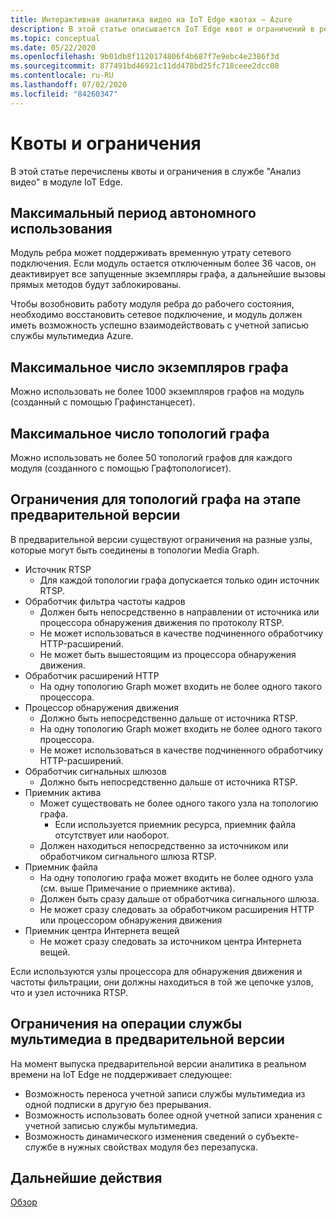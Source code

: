 ```yaml
---
title: Интерактивная аналитика видео на IoT Edge квотах — Azure
description: В этой статье описывается IoT Edge квот и ограничений в реальном видео.
ms.topic: conceptual
ms.date: 05/22/2020
ms.openlocfilehash: 9b01db8f1120174806f4b687f7e9ebc4e2386f3d
ms.sourcegitcommit: 877491bd46921c11dd478bd25fc718ceee2dcc08
ms.contentlocale: ru-RU
ms.lasthandoff: 07/02/2020
ms.locfileid: "84260347"
---
```

# <a name="quotas-and-limitations"></a>Квоты и ограничения

В этой статье перечислены квоты и ограничения в службе "Анализ видео" в модуле IoT Edge.

## <a name="maximum-period-of-disconnected-use"></a>Максимальный период автономного использования

Модуль ребра может поддерживать временную утрату сетевого подключения. Если модуль остается отключенным более 36 часов, он деактивирует все запущенные экземпляры графа, а дальнейшие вызовы прямых методов будут заблокированы.

Чтобы возобновить работу модуля ребра до рабочего состояния, необходимо восстановить сетевое подключение, и модуль должен иметь возможность успешно взаимодействовать с учетной записью службы мультимедиа Azure.

## <a name="maximum-number-of-graph-instances"></a>Максимальное число экземпляров графа

Можно использовать не более 1000 экземпляров графов на модуль (созданный с помощью Графинстанцесет).

## <a name="maximum-number-of-graph-topologies"></a>Максимальное число топологий графа

Можно использовать не более 50 топологий графов для каждого модуля (созданного с помощью Графтопологисет).

## <a name="limitations-on-graph-topologies-at-preview"></a>Ограничения для топологий графа на этапе предварительной версии

В предварительной версии существуют ограничения на разные узлы, которые могут быть соединены в топологии Media Graph.

* Источник RTSP
   * Для каждой топологии графа допускается только один источник RTSP.
* Обработчик фильтра частоты кадров
   * Должен быть непосредственно в направлении от источника или процессора обнаружения движения по протоколу RTSP.
   * Не может использоваться в качестве подчиненного обработчику HTTP-расширений.
   * Не может быть вышестоящим из процессора обнаружения движения.
* Обработчик расширений HTTP
   * На одну топологию Graph может входить не более одного такого процессора.
* Процессор обнаружения движения
   * Должно быть непосредственно дальше от источника RTSP.
   * На одну топологию Graph может входить не более одного такого процессора.
   * Не может использоваться в качестве подчиненного обработчику HTTP-расширений.
* Обработчик сигнальных шлюзов
   * Должно быть непосредственно дальше от источника RTSP.
* Приемник актива 
   * Может существовать не более одного такого узла на топологию графа.
      * Если используется приемник ресурса, приемник файла отсутствует или наоборот.
   * Должен находиться непосредственно за источником или обработчиком сигнального шлюза RTSP.
* Приемник файла
   * На одну топологию графа может входить не более одного узла (см. выше Примечание о приемнике актива).
   * Должен быть сразу дальше от обработчика сигнального шлюза.
   * Не может сразу следовать за обработчиком расширения HTTP или процессором обнаружения движения
* Приемник центра Интернета вещей
   * Не может сразу следовать за источником центра Интернета вещей.

Если используются узлы процессора для обнаружения движения и частоты фильтрации, они должны находиться в той же цепочке узлов, что и узел источника RTSP.

## <a name="limitations-on-media-service-operations-at-preview"></a>Ограничения на операции службы мультимедиа в предварительной версии

На момент выпуска предварительной версии аналитика в реальном времени на IoT Edge не поддерживает следующее:

* Возможность переноса учетной записи службы мультимедиа из одной подписки в другую без прерывания.
* Возможность использовать более одной учетной записи хранения с учетной записью службы мультимедиа.
* Возможность динамического изменения сведений о субъекте-службе в нужных свойствах модуля без перезапуска.

## <a name="next-steps"></a>Дальнейшие действия

[Обзор](overview.md)
